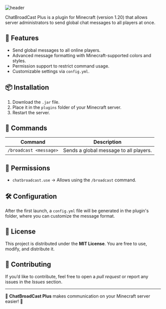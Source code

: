 ![header](https://capsule-render.vercel.app/api?type=waving&height=230&color=gradient&customColorList=12&text=ChatBroadcast+&textBg=false&fontAlignY=40&reversal=false&animation=fadeIn)

ChatBroadCast Plus is a plugin for Minecraft (version 1.20) that allows server administrators to send global chat messages to all players at once.

## 🚀 Features
- Send global messages to all online players.
- Advanced message formatting with Minecraft-supported colors and styles.
- Permission support to restrict command usage.
- Customizable settings via `config.yml`.

## 📦 Installation
1. Download the `.jar` file.
2. Place it in the `plugins` folder of your Minecraft server.
3. Restart the server.

## 📜 Commands
| Command | Description |
|---------|------------|
| `/broadcast <message>` | Sends a global message to all players. |

## 🔐 Permissions
- `chatbroadcast.use` → Allows using the `/broadcast` command.

## 🛠️ Configuration
After the first launch, a `config.yml` file will be generated in the plugin's folder, where you can customize the message format.

## 📄 License
This project is distributed under the **MIT License**. You are free to use, modify, and distribute it.

## 🤝 Contributing
If you’d like to contribute, feel free to open a *pull request* or report any issues in the *Issues* section.

---

💬 **ChatBroadCast Plus** makes communication on your Minecraft server easier! 🚀
